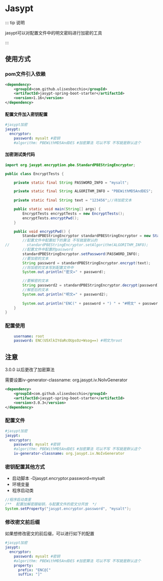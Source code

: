 # Jasypt

::: tip 说明

jasypt可以对配置文件中的明文密码进行加密的工具

:::

## 使用方式

### pom文件引入依赖

```xml
<dependency>
    <groupId>com.github.ulisesbocchio</groupId>
    <artifactId>jasypt-spring-boot-starter</artifactId>
    <version>1.16</version>
</dependency>
```

#### 配置文件加入密钥配置

```yml
#jasypt加密
jasypt:
  encryptor:
    password: mysalt #密钥
    #algorithm: PBEWithMD5AndDES #加密算法 可以不写 不写就是默认这个
```

#### 加密测试类代码

```java
import org.jasypt.encryption.pbe.StandardPBEStringEncryptor;

public class EncryptTests {

    private static final String PASSWORD_INFO = "mysalt";

    private static final String ALGORITHM_INFO = "PBEWithMD5AndDES";
    
    private static final String text = "123456";//待加密文本

    public static void main(String[] args) {
        EncryptTests encryptTests = new EncryptTests();
        encryptTests.encryptPwd();
    }

    public void encryptPwd() {
        StandardPBEStringEncryptor standardPBEStringEncryptor = new StandardPBEStringEncryptor();
        //配置文件中配置如下的算法 不写就是默认的
//        standardPBEStringEncryptor.setAlgorithm(ALGORITHM_INFO);
        //配置文件中配置的password
        standardPBEStringEncryptor.setPassword(PASSWORD_INFO);
        //要加密的文本
        String password = standardPBEStringEncryptor.encrypt(text);
        //将加密的文本写到配置文件中
        System.out.println("密文=" + password);

        //要解密的文本
        String password2 = standardPBEStringEncryptor.decrypt(password);
        //解密后的文本
        System.out.println("明文=" + password2);
        
        System.out.println("ENC(" + password + ") " + "#明文" + password2);
    }
}
```

### 配置使用

```yml
	username: root
	password: ENC(U5XlkIYdaRcOUpsOz+Wsog==) #明文为root
```

## 注意

3.0.0 以后更改了加密算法

需要设置iv-generator-classname: org.jasypt.iv.NoIvGenerator

```xml
<dependency>
    <groupId>com.github.ulisesbocchio</groupId>
    <artifactId>jasypt-spring-boot-starter</artifactId>
    <version>3.0.3</version>
</dependency>
```

### 配置文件

```yml
#jasypt加密
jasypt:
  encryptor:
    password: mysalt #密钥
    #algorithm: PBEWithMD5AndDES #加密算法 可以不写 不写就是默认这个
    iv-generator-classname: org.jasypt.iv.NoIvGenerator
```

### 密钥配置其他方式

- 启动脚本 -Djasypt.encryptor.password=mysalt
- 环境变量 
- 程序启动类

```java
//程序启动类里
/**  配置加解密跟秘钥，与配置文件的密文分开放  */
System.setProperty("jasypt.encryptor.password", "mysalt");
```

### 修改密文前后缀

如果想修改密文的前后缀，可以进行如下的配置

```yml
#jasypt加密
jasypt:
  encryptor:
    password: mysalt #密钥
    #algorithm: PBEWithMD5AndDES #加密算法 可以不写 不写就是默认这个
    property:
      prefix: "ENC@["
      suffix: "]"
```





